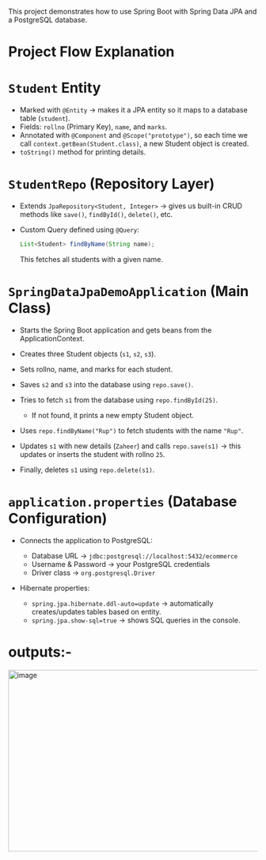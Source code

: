 
This project demonstrates how to use Spring Boot with Spring Data JPA and a PostgreSQL database.

# Project Flow Explanation

# `Student` Entity
* Marked with `@Entity` → makes it a JPA entity so it maps to a database table (`student`).
* Fields: `rollno` (Primary Key), `name`, and `marks`.
* Annotated with `@Component` and `@Scope("prototype")`, so each time we call `context.getBean(Student.class)`, a new Student object is created.
*  `toString()` method for printing details.

# `StudentRepo` (Repository Layer)

* Extends `JpaRepository<Student, Integer>` → gives us built-in CRUD methods like `save()`, `findById()`, `delete()`, etc.
* Custom Query defined using `@Query`:

  ```java
  List<Student> findByName(String name);
  ```
  This fetches all students with a given name.

# `SpringDataJpaDemoApplication` (Main Class)

* Starts the Spring Boot application and gets beans from the ApplicationContext.
* Creates three Student objects (`s1`, `s2`, `s3`).
* Sets rollno, name, and marks for each student.
* Saves `s2` and `s3` into the database using `repo.save()`.
* Tries to fetch `s1` from the database using `repo.findById(25)`.

  * If not found, it prints a new empty Student object.
* Uses `repo.findByName("Rup")` to fetch students with the name `"Rup"`.
* Updates `s1` with new details (`Zaheer`) and calls `repo.save(s1)` → this updates or inserts the student with rollno `25`.
* Finally, deletes `s1` using `repo.delete(s1)`.

# `application.properties` (Database Configuration)
* Connects the application to PostgreSQL:

  * Database URL → `jdbc:postgresql://localhost:5432/ecommerce`
  * Username & Password → your PostgreSQL credentials
  * Driver class → `org.postgresql.Driver`
* Hibernate properties:

  * `spring.jpa.hibernate.ddl-auto=update` → automatically creates/updates tables based on entity.
  * `spring.jpa.show-sql=true` → shows SQL queries in the console.

# outputs:-
<img width="521" height="367" alt="image" src="https://github.com/user-attachments/assets/d16bdcfd-f34c-41d2-a970-defb26ed4dcf" />
